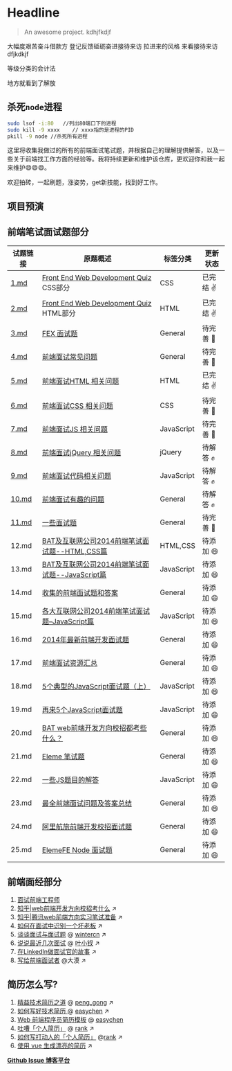 # Headline

> An awesome project.
kdhjfkdjf

大幅度艰苦奋斗借款方
登记反馈砥砺奋进接待来访
拉进来的风格
来看接待来访
dfjkdkjf


等级分类的会计法


地方就看到了解放

## 杀死`node`进程

```bash
sudo lsof -i:80   //列出80端口下的进程
sudo kill -9 xxxx    // xxxx指的是进程的PID
pkill -9 node //杀死所有进程
```

这里将收集我做过的所有的前端面试笔试题，并根据自己的理解提供解答，以及一些关于前端找工作方面的经验等。我将持续更新和维护该仓库，更欢迎你和我一起来维护:smile::smile::smile:。

欢迎拍砖，一起刷题，涨姿势，get新技能，找到好工作。






## 项目预演

























## 前端笔试面试题部分

|试题链接|原题概述|标签分类|更新状态|
|---|---|---|---|
|[1.md](/questions/1.md) |<a href="http://davidshariff.com/quiz/" target="_blank">Front End Web Development Quiz</a> CSS部分| CSS |已完结 :v: |
|[2.md](/questions/2.md)|<a href="http://davidshariff.com/quiz/" target="_blank">Front End Web Development Quiz</a> HTML部分| HTML |已完结 :v: |
|[3.md](/questions/3.md)|<a href="https://github.com/fex-team/interview-questions" target="_blank">FEX 面试题</a>| General|待完善 :punch: |
|[4.md](/questions/4.md)|<a href="https://github.com/darcyclarke/Front-end-Developer-Interview-Questions#general" target="_blank">前端面试常见问题</a>| General|待完善 :punch: |
|[5.md](/questions/5.md)|<a href="https://github.com/darcyclarke/Front-end-Developer-Interview-Questions#html" target="_blank">前端面试HTML 相关问题</a>| HTML|已完结 :v: |
|[6.md](/questions/6.md)|<a href="https://github.com/darcyclarke/Front-end-Developer-Interview-Questions#css" target="_blank">前端面试CSS 相关问题</a>| CSS |待完善 :punch: |
|[7.md](/questions/7.md)|<a href="https://github.com/darcyclarke/Front-end-Developer-Interview-Questions#js" target="_blank">前端面试JS 相关问题</a>|JavaScript|待完善 :punch: |
|[8.md](/questions/8.md)|<a href="https://github.com/darcyclarke/Front-end-Developer-Interview-Questions#jquery" target="_blank">前端面试jQuery 相关问题</a>|jQuery|待解答 :fist: |
|[9.md](/questions/9.md)|<a href="https://github.com/darcyclarke/Front-end-Developer-Interview-Questions#jscode" target="_blank">前端面试代码相关问题</a>|JavaScript|待解答 :fist: |
|[10.md](/questions/10.md)|<a href="https://github.com/darcyclarke/Front-end-Developer-Interview-Questions#fun" target="_blank">前端面试有趣的问题</a>| General|待解答 :fist: |
|[11.md](/questions/11.md)|<a href="javascript:void(0);">一些面试题</a>| General|待完善 :punch: |
|12.md|[BAT及互联网公司2014前端笔试面试题--HTML,CSS篇](http://www.cnblogs.com/coco1s/p/4034937.html)|HTML,CSS|待添加 :smile:|
|13.md|[BAT及互联网公司2014前端笔试面试题--JavaScript篇](http://www.cnblogs.com/coco1s/p/4029708.html)|JavaScript|待添加 :smile:|
|14.md|[收集的前端面试题和答案](https://github.com/qiu-deqing/FE-interview)|General|待添加 :smile:|
|15.md|[各大互联网公司2014前端笔试面试题–JavaScript篇](http://www.codeceo.com/article/2014-javascript-interview.html#13688-tsina-1-6076-57d4d90508c08d162896a47818ce968b)|JavaScript|待添加 :smile:|
|16.md|[2014年最新前端开发面试题](https://github.com/markyun/My-blog/tree/master/Front-end-Developer-Questions/Questions-and-Answers)| General|待添加 :smile: |
|17.md|[前端面试资源汇总](https://github.com/infp/Front-end-Interview)| General|待添加 :smile: |
|18.md|[5个典型的JavaScript面试题（上）](http://web.jobbole.com/80564/)|JavaScript|待添加 :smile:|
|19.md|[再来5个JavaScript面试题](http://web.jobbole.com/81785/)|JavaScript|待添加 :smile:|
|20.md|[BAT web前端开发方向校招都考些什么？](http://www.zhihu.com/question/26188893)|General|待添加 :smile: |
|21.md|[Eleme 笔试题](https://github.com/sofish/hire)|General|待添加 :smile: |
|22.md|[一些JS题目的解答](https://github.com/xufei/blog/blob/master/posts/2013-12-02-%E4%B8%80%E4%BA%9BJS%E9%A2%98%E7%9B%AE%E7%9A%84%E8%A7%A3%E7%AD%94.md)|JavaScript|待添加 :smile: |
|23.md|[最全前端面试问题及答案总结](https://github.com/allenGKC/Front-end-Interview-questions)|General|待添加 :smile: |
|24.md|[阿里航旅前端开发校招面试题 ](https://github.com/jayli/jayli.github.com/issues/19)|General|待添加 :smile: |
|25.md|[ElemeFE Node 面试题](https://github.com/ElemeFE/node-interview)|General|待添加 :smile: |

## 前端面经部分


1. [面试前端工程师](/interview/1.md)
2. [知乎|web前端开发方向校招考什么](http://www.zhihu.com/question/26188893) :arrow_upper_right:
3. [知乎|腾讯web前端方向实习笔试准备](http://www.zhihu.com/question/20966351/answer/24401878) :arrow_upper_right:
4. [如何在面试中识别一个坏老板](http://get.jobdeer.com/6384.get/) :arrow_upper_right:
5. [谈谈面试与面试题](https://github.com/wintercn/blog/issues/4) @ [wintercn](https://github.com/wintercn) :arrow_upper_right:
6. [说说最近几次面试](http://www.cnblogs.com/yexiaochai/p/4366051.html) @ [叶小钗](http://weibo.com/yiquinian) :arrow_upper_right:
7. [在LinkedIn做面试官的故事](https://baijia.baidu.com/s?old_id=52449) :arrow_upper_right:
8. [写给前端面试者](http://www.w3cplus.com/css/write-to-front-end-developer-interview.html) @大漠 :arrow_upper_right:


## 简历怎么写?

1. [精益技术简历之道](http://www.cnblogs.com/figure9/p/lean-technical-resume.html) @ [peng_gong](http://weibo.com/pegong) :arrow_upper_right:
2. [如何写好技术简历 ](http://get.jobdeer.com/744.get) @ [easychen](https://github.com/easychen) :arrow_upper_right:
3. [Web 前端程序员简历模板](/resume/1) @ [easychen](https://github.com/easychen)
4. [吐嘈「个人简历」](http://mp.weixin.qq.com/s?__biz=MzA5NDY0ODkxNA==&mid=200168752&idx=1&sn=348edc7956f1ac9652aa2523b902bef5&scene=4) @ [rank](https://www.zhihu.com/people/rank) :arrow_upper_right:
5. [如何写打动人的「个人简历」](http://mp.weixin.qq.com/s?__biz=MzA5NDY0ODkxNA==&mid=200173772&idx=1&sn=895a5c66548c1b4a72153b2217350ca1&scene=4) @[rank](https://www.zhihu.com/people/rank) :arrow_upper_right:
6. [使用 vue 生成漂亮的简历](https://github.com/salomonelli/best-resume-ever) :arrow_upper_right:




**<a href="https://gitissue.com" target="_blank">Github Issue 博客平台</a>**




